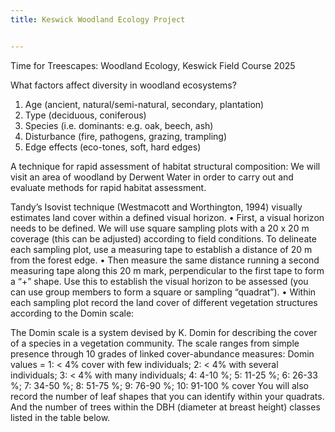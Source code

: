 ```yaml
---
title: Keswick Woodland Ecology Project


---
```


Time for Treescapes: Woodland Ecology, Keswick Field Course 2025

                                   
What factors affect diversity in woodland ecosystems? 
1.	Age (ancient, natural/semi-natural, secondary, plantation)
2.	Type (deciduous, coniferous)
3.	Species (i.e. dominants: e.g. oak, beech, ash)
4.	Disturbance (fire, pathogens, grazing, trampling)
5.	Edge effects (eco-tones, soft, hard edges)

A technique for rapid assessment of habitat structural composition:
We will visit an area of woodland by Derwent Water in order to carry out and evaluate methods for rapid habitat assessment.

Tandy’s Isovist technique (Westmacott and Worthington, 1994) visually estimates land cover within a defined visual horizon. 
•	First, a visual horizon needs to be defined. We will use square sampling plots with a 20 x 20 m coverage (this can be adjusted) according to field conditions. To delineate each sampling plot, use a measuring tape to establish a distance of 20 m from the forest edge. 
•	Then measure the same distance running a second measuring tape along this 20 m mark, perpendicular to the first tape to form a “+” shape. Use this to establish the visual horizon to be assessed (you can use group members to form a square or sampling “quadrat”). 
•	Within each sampling plot record the land cover of different vegetation structures according to the Domin scale:

The Domin scale is a system devised by K. Domin for describing the cover of a species in a vegetation community. The scale ranges from simple presence through 10 grades of linked cover-abundance measures: Domin values = 1: < 4% cover with few individuals; 2: < 4% with several individuals; 3: < 4% with many individuals; 4: 4-10 %; 5: 11-25 %; 6: 26-33 %; 7: 34-50 %; 8: 51-75 %; 9: 76-90 %; 10: 91-100 % cover
You will also record the number of leaf shapes that you can identify within your quadrats. And the number of trees within the DBH (diameter at breast height) classes listed in the table below. 


